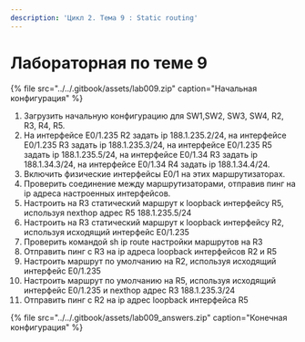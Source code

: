 ```yaml
---
description: 'Цикл 2. Тема 9 : Static routing'
---
```


# Лабораторная по теме 9

{% file src="../../.gitbook/assets/lab009.zip" caption="Начальная конфигурация" %}

1. Загрузить начальную конфигурацию для SW1,SW2, SW3, SW4, R2, R3, R4, R5.  
2. На интерфейсе E0/1.235 R2 задать ip 188.1.235.2/24, на интерфейсе E0/1.235 R3 задать ip 188.1.235.3/24, на интерфейсе E0/1.235 R5 задать ip 188.1.235.5/24, на интерфейсе E0/1.34 R3 задать ip 188.1.34.3/24, на интерфейсе E0/1.34 R4 задать ip 188.1.34.4/24.  
3. Включить физические интерфейсы E0/1 на этих маршрутизаторах.  
4. Проверить соединение между маршрутизаторами, отправив пинг на ip адреса настроенных интерфейсов.  
5. Настроить на R3 статический маршрут к loopback интерфейсу R5, используя nexthop адрес R5 188.1.235.5/24  
6. Настроить на R3 статический маршрут к loopback интерфейсу R2, используя исходящий интерфейс E0/1.235  
7. Проверить командой sh ip route настройки маршрутов на R3  
8. Отправить пинг с R3 на ip адреса loopback интерфейсов R2 и R5  
9. Настроить маршрут по умолчанию на R2, используя исходящий интерфейс E0/1.235  
10. Настроить маршрут по умолчанию на R5, используя исходящий интерфейс E0/1.235 и nexthop адрес R3 188.1.235.3/24  
11. Отправить пинг с R2 на ip адрес loopback интерфейса R5  

{% file src="../../.gitbook/assets/lab009\_answers.zip" caption="Конечная конфигурация" %}

